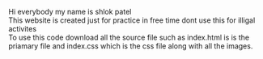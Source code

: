 Hi everybody my name is shlok patel
<br>
This website is created just for practice in free time dont use this for illigal activites
<br>
To use this code download all the source file such as index.html is is the priamary file and index.css which is the css file along with all the images.